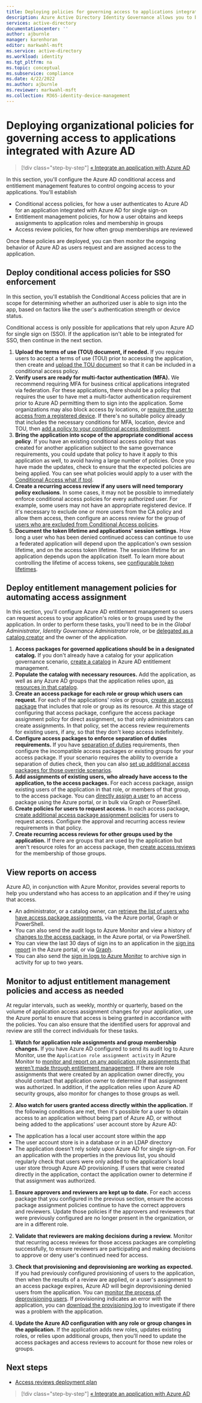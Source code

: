 ```yaml
---
title: Deploying policies for governing access to applications integrated with Azure AD| Microsoft Docs
description: Azure Active Directory Identity Governance allows you to balance your organization's need for security and employee productivity with the right processes and visibility.  You can use entitlement management and other identity governance features to enforce the policies for access.
services: active-directory
documentationcenter: ''
author: ajburnle
manager: karenhoran
editor: markwahl-msft
ms.service: active-directory
ms.workload: identity
ms.tgt_pltfrm: na
ms.topic: conceptual
ms.subservice: compliance
ms.date: 4/22/2022
ms.author: ajburnle
ms.reviewer: markwahl-msft
ms.collection: M365-identity-device-management
---
```


# Deploying organizational policies for governing access to applications integrated with Azure AD

> [!div class="step-by-step"]
> [« Integrate an application with Azure AD](identity-governance-applications-integrate.md)

In this section, you'll configure the Azure AD conditional access and entitlement management features to control ongoing access to your applications.  You'll establish
* Conditional access policies, for how a user authenticates to Azure AD for an application integrated with Azure AD for single sign-on
* Entitlement management policies, for how a user obtains and keeps assignments to application roles and membership in groups
* Access review policies, for how often group memberships are reviewed

Once these policies are deployed, you can then monitor the ongoing behavior of Azure AD as users request and are assigned access to the application.

## Deploy conditional access policies for SSO enforcement

In this section, you'll establish the Conditional Access policies that are in scope for determining whether an authorized user is able to sign into the app, based on factors like the user's authentication strength or device status.

Conditional access is only possible for applications that rely upon Azure AD for single sign on (SSO).  If the application isn't able to be integrated for SSO, then continue in the next section.

1. **Upload the terms of use (TOU) document, if needed.** If you require users to accept a terms of use (TOU) prior to accessing the application, then create and [upload the TOU document](../conditional-access/terms-of-use.md) so that it can be included in a conditional access policy.
1. **Verify users are ready for multi-factor authentication (MFA).** We recommend requiring MFA for business critical applications integrated via federation. For these applications, there should be a policy that requires the user to have met a multi-factor authentication requirement prior to Azure AD permitting them to sign into the application.  Some organizations may also block access by locations, or [require the user to access from a registered device](../conditional-access/howto-conditional-access-policy-compliant-device.md).  If there's no suitable policy already that includes the necessary conditions for MFA, location, device and TOU, then [add a policy to your conditional access deployment](../conditional-access/plan-conditional-access.md).
1. **Bring the application into scope of the appropriate conditional access policy**. If you have an existing conditional access policy that was created for another application subject to the same governance requirements, you could update that policy to have it apply to this application as well, to avoid having a large number of policies.  Once you have made the updates, check to ensure that the expected policies are being applied. You can see what policies would apply to a user with the [Conditional Access what if tool](../conditional-access/troubleshoot-conditional-access-what-if.md).
1. **Create a recurring access review if any users will need temporary policy exclusions**. In some cases, it may not be possible to immediately enforce conditional access policies for every authorized user.  For example, some users may not have an appropriate registered device. If it's necessary to exclude one or more users from the CA policy and allow them access, then configure an access review for the group of [users who are excluded from Conditional Access policies](../governance/conditional-access-exclusion.md).
1. **Document the token lifetime and applications' session settings.** How long a user who has been denied continued access can continue to use a federated application will depend upon the application's own session lifetime, and on the access token lifetime. The session lifetime for an application depends upon the application itself. To learn more about controlling the lifetime of access tokens, see [configurable token lifetimes](../develop/active-directory-configurable-token-lifetimes.md).

## Deploy entitlement management policies for automating access assignment

In this section, you'll configure Azure AD entitlement management so users can request access to your application's roles or to groups used by the application.  In order to perform these tasks, you'll need to be in the *Global Administrator*, *Identity Governance Administrator* role, or be [delegated as a catalog creator](entitlement-management-delegate-catalog.md) and the owner of the application.

1. **Access packages for governed applications should be in a designated catalog.** If you don't already have a catalog for your application governance scenario, [create a catalog](../governance/entitlement-management-catalog-create.md) in Azure AD entitlement management.
1. **Populate the catalog with necessary resources.** Add the application, as well as any Azure AD groups that the application relies upon, [as resources in that catalog](../governance/entitlement-management-catalog-create.md).
1. **Create an access package for each role or group which users can request.** For each of the applications' roles or groups, [create an access package](../governance/entitlement-management-access-package-create.md) that includes that role or group as its resource. At this stage of configuring  that access package, configure the access package assignment policy for direct assignment, so that only administrators can create assignments.  In that policy, set the access review requirements for existing users, if any, so that they don't keep access indefinitely.
1. **Configure access packages to enforce separation of duties requirements.** If you have [separation of duties](entitlement-management-access-package-incompatible.md) requirements, then configure the incompatible access packages or existing groups for your access package.  If your scenario requires the ability to override a separation of duties check, then you can also [set up additional access packages for those override scenarios](entitlement-management-access-package-incompatible.md#configuring-multiple-access-packages-for-override-scenarios).
1. **Add assignments of existing users, who already have access to the application, to the access packages.** For each access package, assign existing users of the application in that role, or members of that group, to the access package. You can [directly assign a user](entitlement-management-access-package-assignments.md) to an access package using the Azure portal, or in bulk via Graph or PowerShell.
1. **Create policies for users to request access.** In each access package, [create additional access package assignment policies](../governance/entitlement-management-access-package-request-policy.md#open-an-existing-access-package-and-add-a-new-policy-of-request-settings) for users to request access.  Configure the approval and recurring access review requirements in that policy.
1. **Create recurring access reviews for other groups used by the application.** If there are groups that are used by the application but aren't resource roles for an access package, then [create access reviews](create-access-review.md) for the membership of those groups.

## View reports on access

Azure AD, in conjunction with Azure Monitor, provides several reports to help you understand who has access to an application and if they're using that access.

* An administrator, or a catalog owner, can [retrieve the list of users who have access package assignments](entitlement-management-access-package-assignments.md), via the Azure portal, Graph or PowerShell.
* You can also send the audit logs to Azure Monitor and view a history of [changes to the access package](entitlement-management-logs-and-reporting.md#view-events-for-an-access-package), in the Azure portal, or via PowerShell.
* You can view the last 30 days of sign ins to an application in the [sign ins report](../reports-monitoring/howto-find-activity-reports.md#sign-ins-report) in the Azure portal, or via [Graph](/graph/api/signin-list?view=graph-rest-1.0&tabs=http).
* You can also send the [sign in logs to Azure Monitor](../reports-monitoring/concept-activity-logs-azure-monitor.md) to archive sign in activity for up to two years.

## Monitor to adjust entitlement management policies and access as needed

At regular intervals, such as weekly, monthly or quarterly, based on the volume of application access assignment changes for your application, use the Azure portal to ensure that access is being granted in accordance with the policies. You can also ensure that the identified users for approval and review are still the correct individuals for these tasks.

1. **Watch for application role assignments and group membership changes.** If you have Azure AD configured to send its audit log to Azure Monitor, use the `Application role assignment activity` in Azure Monitor to [monitor and report on any application role assignments that weren't made through entitlement management](../governance/entitlement-management-access-package-incompatible.md#monitor-and-report-on-access-assignments).  If there are role assignments that were created by an application owner directly, you should contact that application owner to determine if that assignment was authorized.  In addition, if the application relies upon Azure AD security groups, also monitor for changes to those groups as well.

1. **Also watch for users granted access directly within the application.** If the following conditions are met, then it's possible for a user to obtain access to an application without being part of Azure AD, or without being added to the applications' user account store by Azure AD:
- The application has a local user account store within the app
- The user account store is in a database or in an LDAP directory 
- The application doesn't rely solely upon Azure AD for single sign-on.
For an application with the properties in the previous list, you should regularly check that users were only added to the application's local user store through Azure AD provisioning.  If users that were created directly in the application, contact the application owner to determine if that assignment was authorized.

1. **Ensure approvers and reviewers are kept up to date.** For each access package that you configured in the previous section, ensure the access package assignment policies continue to have the correct approvers and reviewers. Update those policies if the approvers and reviewers that were previously configured are no longer present in the organization, or are in a different role.

1. **Validate that reviewers are making decisions during a review.** Monitor that recurring access reviews for those access packages are completing successfully, to ensure reviewers are participating and making decisions to approve or deny user's continued need for access.

1. **Check that provisioning and deprovisioning are working as expected.** If you had previously configured provisioning of users to the application, then when the results of a review are applied, or a user's assignment to an access package expires, Azure AD will begin deprovisioning denied users from the application. You can [monitor the process of deprovisioning users](../app-provisioning/application-provisioning-when-will-provisioning-finish-specific-user.md). If provisioning indicates an error with the application, you can [download the provisioning log](../reports-monitoring/concept-provisioning-logs.md) to investigate if there was a problem with the application.

1. **Update the Azure AD configuration with any role or group changes in the application.**  If the application adds new roles, updates existing roles, or relies upon additional groups, then you'll need to update the access packages and access reviews to account for those new roles or groups.

## Next steps

- [Access reviews deployment plan](deploy-access-reviews.md)

> [!div class="step-by-step"]
> [« Integrate an application with Azure AD](identity-governance-applications-integrate.md)

